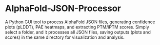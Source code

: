 # AlphaFold-JSON-Processor
A Python GUI tool to process AlphaFold JSON files, generating confidence plots (pLDDT), PAE heatmaps, and extracting PTM/iPTM scores. Simply select a folder, and it processes all JSON files, saving outputs (plots and scores) in the same directory for visualization and analysis.
